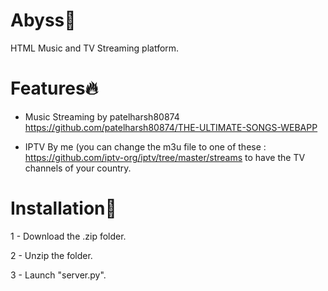 # Abyss🫧
HTML Music and TV Streaming platform.
# Features🔥
- Music Streaming by patelharsh80874 https://github.com/patelharsh80874/THE-ULTIMATE-SONGS-WEBAPP

- IPTV By me (you can change the m3u file to one of these : https://github.com/iptv-org/iptv/tree/master/streams to have the TV channels of your country.

# Installation📲
1 - Download the .zip folder.

2 - Unzip the folder.

3 - Launch "server.py".
